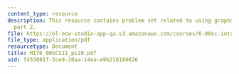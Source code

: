 ```yaml
---
content_type: resource
description: This resource contains problem set related to using graphs to model problems,
  part 2.
file: https://ol-ocw-studio-app-qa.s3.amazonaws.com/courses/6-00sc-introduction-to-computer-science-and-programming-spring-2011/f453001f3ce920aa14eae9b218186626_MIT6_00SCS11_ps10.pdf
file_type: application/pdf
resourcetype: Document
title: MIT6_00SCS11_ps10.pdf
uid: f453001f-3ce9-20aa-14ea-e9b218186626
---
```

